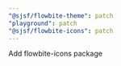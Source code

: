 ```yaml
---
"@sjsf/flowbite-theme": patch
"playground": patch
"@sjsf/flowbite-icons": patch
---
```


Add flowbite-icons package
